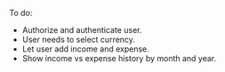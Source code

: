 To do:
- Authorize and authenticate user.
- User needs to select currency.
- Let user add income and expense.
- Show income vs expense history by month and year.
